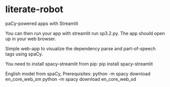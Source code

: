 # literate-robot
paCy-powered apps with Streamlit

You can then run your app with streamlit run sp3.2.py. The app should open up in your web browser.

Simple web-app to visualize the dependency parse and part-of-speech tags using spaCy.

You need to install spacy-streamlit from pip: 
pip install spacy-streamlit

English model from spaCy, Prerequisites: 
python -m spacy download en_core_web_sm
python -m spacy download en_core_web_sd
